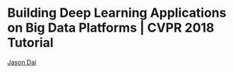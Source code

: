 # Building Deep Learning Applications on Big Data Platforms | CVPR 2018 Tutorial
[Jason Dai](https://www.linkedin.com/in/jasondai/)
